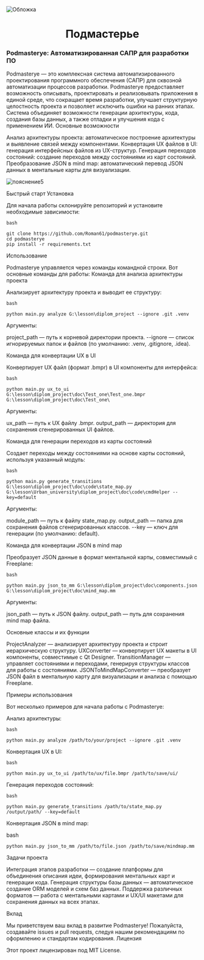 
![Обложка](https://github.com/user-attachments/assets/3437d455-cc65-4fd7-a95e-b1a339404fe1)


<h1 align="center">Подмастерье 
<h3 align="left">Podmasterye: Автоматизированная САПР для разработки ПО</h3>



Podmasterye — это комплексная система автоматизированного проектирования программного обеспечения (САПР) для сквозной автоматизации процессов разработки. Podmasterye предоставляет возможность описывать, проектировать и реализовывать приложения в единой среде, что сокращает время разработки, улучшает структурную целостность проекта и позволяет исключить ошибки на ранних этапах. Система объединяет возможности генерации архитектуры, кода, создания базы данных, а также отладки и улучшения кода с применением ИИ.
Основные возможности



Анализ архитектуры проекта: автоматическое построение архитектуры и выявление связей между компонентами.
Конвертация UX файлов в UI: генерация интерфейсных файлов из UX-структур.
Генерация переходов состояний: создание переходов между состояниями из карт состояний.
Преобразование JSON в mind map: автоматический перевод JSON данных в ментальные карты для визуализации.


![пояснение5](https://github.com/user-attachments/assets/521cace6-b6a0-4e77-9711-978301435e3b)


Быстрый старт
Установка

Для начала работы склонируйте репозиторий и установите необходимые зависимости:

    bash
    
    git clone https://github.com/Roman61/podmasterye.git
    cd podmasterye
    pip install -r requirements.txt

Использование

Podmasterye управляется через команды командной строки. Вот основные команды для работы:
Команда для анализа архитектуры проекта

Анализирует архитектуру проекта и выводит ее структуру:

    bash
    
    python main.py analyze G:\lesson\diplom_project --ignore .git .venv

Аргументы:

project_path — путь к корневой директории проекта.
--ignore — список игнорируемых папок и файлов (по умолчанию: .venv, .gitignore, .idea).

Команда для конвертации UX в UI

Конвертирует UX файл (формат .bmpr) в UI компоненты для интерфейса:

    bash
    
    python main.py ux_to_ui G:\lesson\diplom_project\doc\Test_one\Test_one.bmpr G:\lesson\diplom_project\doc\Test_one\

Аргументы:

ux_path — путь к UX файлу .bmpr.
output_path — директория для сохранения сгенерированных UI файлов.

Команда для генерации переходов из карты состояний

Создает переходы между состояниями на основе карты состояний, используя указанный модуль:

    bash

    python main.py generate_transitions G:\lesson\diplom_project\doc\code\state_map.py G:\lesson\Urban_university\diplom_project\doc\code\cmdHelper --key=default

Аргументы:

module_path — путь к файлу state_map.py.
output_path — папка для сохранения файлов сгенерированных классов.
--key — ключ для генерации (по умолчанию: default).

Команда для конвертации JSON в mind map

Преобразует JSON данные в формат ментальной карты, совместимый с Freeplane:

    bash

    python main.py json_to_mm G:\lesson\diplom_project\doc\components.json G:\lesson\diplom_project\doc\mind_map.mm

Аргументы:

json_path — путь к JSON файлу.
output_path — путь для сохранения mind map файла.

Основные классы и их функции

ProjectAnalyzer — анализирует архитектуру проекта и строит иерархическую структуру.
UXConverter — конвертирует UX макеты в UI компоненты, совместимые с Qt Designer.
TransitionManager — управляет состояниями и переходами, генерируя структуры классов для работы с состояниями.
JSONToMindMapConverter — преобразует JSON файл в ментальную карту для визуализации и анализа с помощью Freeplane.

Примеры использования

Вот несколько примеров для начала работы с Podmasterye:

Анализ архитектуры:

    bash
    
    python main.py analyze /path/to/your/project --ignore .git .venv

Конвертация UX в UI:

    bash

    python main.py ux_to_ui /path/to/ux/file.bmpr /path/to/save/ui/

Генерация переходов состояний:

    bash
    
    python main.py generate_transitions /path/to/state_map.py /output/path/ --key=default

Конвертация JSON в mind map:

bash

    python main.py json_to_mm /path/to/file.json /path/to/save/mindmap.mm

Задачи проекта

Интеграция этапов разработки — создание платформы для объединения описания идеи, формирования ментальных карт и генерации кода.
Генерация структуры базы данных — автоматическое создание ORM моделей и схем баз данных.
Поддержка различных форматов — работа с ментальными картами и UX/UI макетами для сохранения данных на всех этапах.

Вклад

Мы приветствуем ваш вклад в развитие Podmasterye! Пожалуйста, создавайте issues и pull requests, следуя нашим рекомендациям по оформлению и стандартам кодирования.
Лицензия

Этот проект лицензирован под MIT License.




